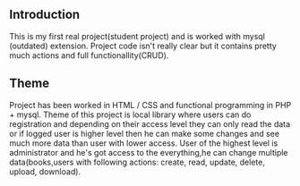 ## Introduction

This is my first real project(student project) and is worked with mysql (outdated) extension.
Project code isn't  really clear but it contains pretty much actions and full functionallity(CRUD). 

## Theme

Project has been worked in HTML / CSS and functional programming in PHP + mysql. Theme of this project
is local library where users can do registration and depending on their access level they can only read the data or if logged user is higher level then he can
make some changes and see much more data than user with lower access. User of the highest level  is administrator and he's got access to the
everything,he can change multiple data(books,users with following actions: create, read, update, delete, upload, download).
